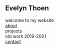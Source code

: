 ## Evelyn Thoen
welcome to my website\
[about](/About.md)\
projects\
old work 2016-2021\
[contact](/Contact.md)
